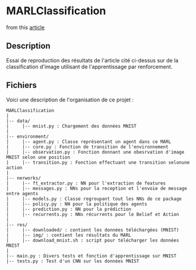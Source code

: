# MARLClassification

from this [article](https://arxiv.org/abs/1905.04835)

## Description
Essai de reproduction des résultats de l'article cité ci-dessus sur de la classification d'image utilisant de l'apprentissage par renforcement.

## Fichiers
Voici une description de l'organisation de ce projet :
```
MARLClassification
|
|-- data/
|     |-- mnist.py : Chargement des données MNIST
|
|-- environment/
|     |-- agent.py : Classe représentant un agent dans ce MARL
|     |-- core.py : Fonction de transition de l'environnement
|     |-- observation.py : Fonction donnant une obesrvation d'image MNIST selon une position
|     |-- transition.py : Fonction effectuant une transition selonune action
|
|-- nerworks/
|     |-- ft_extractor.py : NN pour l'extraction de features
|     |-- messages.py : NNs pour la reception et l'envoie de message entre agents
|     |-- models.py : Classe regroupant tout les NNs de ce package
|     |-- policy.py : NN pour la politique des agents
|     |-- prediction.py : NN pour la prédiction
|     |-- recurrents.py : NNs récurrents pour le Belief et Action
|
|-- res/
|     |-- downloaded/ : contient les données téléchargées (MNIST)
|     |-- img/ : contient les résultats du MARL
|     |-- download_mnist.sh : script pour télécharger les données MNIST
|
|-- main.py : Divers tests et fonction d'apprentissage sur MNIST
|-- tests.py : Test d'un CNN sur les données MNIST
```